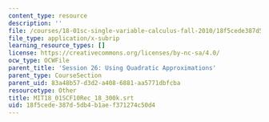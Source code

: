 ```yaml
---
content_type: resource
description: ''
file: /courses/18-01sc-single-variable-calculus-fall-2010/18f5cede387d5db4b1aef371274c50d4_MIT18_01SCF10Rec_18_300k.vtt
file_type: application/x-subrip
learning_resource_types: []
license: https://creativecommons.org/licenses/by-nc-sa/4.0/
ocw_type: OCWFile
parent_title: 'Session 26: Using Quadratic Approximations'
parent_type: CourseSection
parent_uid: 83a48b57-d3d2-a408-6881-aa5771dbfcba
resourcetype: Other
title: MIT18_01SCF10Rec_18_300k.srt
uid: 18f5cede-387d-5db4-b1ae-f371274c50d4
---
```

